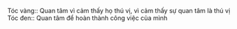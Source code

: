 Tóc vàng:: Quan tâm vì cảm thấy họ thú vị, vì cảm thấy sự quan tâm là thú vị
Tóc đen:: Quan tâm để hoàn thành công việc của mình